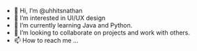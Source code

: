 - 👋 Hi, I’m @uhhitsnathan
- 👀 I’m interested in UI/UX design
- 🌱 I’m currently learning Java and Python.
- 💞️ I’m looking to collaborate on projects and work with others. 
- 📫 How to reach me ...

<!---
uhhitsnathan/uhhitsnathan is a ✨ special ✨ repository because its `README.md` (this file) appears on your GitHub profile.
You can click the Preview link to take a look at your changes.
--->
